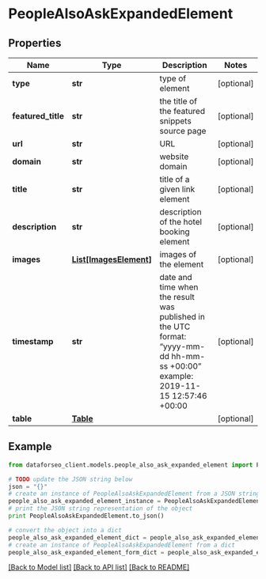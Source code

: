 # PeopleAlsoAskExpandedElement


## Properties

Name | Type | Description | Notes
------------ | ------------- | ------------- | -------------
**type** | **str** | type of element | [optional] 
**featured_title** | **str** | the title of the featured snippets source page | [optional] 
**url** | **str** | URL | [optional] 
**domain** | **str** | website domain | [optional] 
**title** | **str** | title of a given link element | [optional] 
**description** | **str** | description of the hotel booking element | [optional] 
**images** | [**List[ImagesElement]**](ImagesElement.md) | images of the element | [optional] 
**timestamp** | **str** | date and time when the result was published in the UTC format: “yyyy-mm-dd hh-mm-ss +00:00” example: 2019-11-15 12:57:46 +00:00 | [optional] 
**table** | [**Table**](Table.md) |  | [optional] 

## Example

```python
from dataforseo_client.models.people_also_ask_expanded_element import PeopleAlsoAskExpandedElement

# TODO update the JSON string below
json = "{}"
# create an instance of PeopleAlsoAskExpandedElement from a JSON string
people_also_ask_expanded_element_instance = PeopleAlsoAskExpandedElement.from_json(json)
# print the JSON string representation of the object
print PeopleAlsoAskExpandedElement.to_json()

# convert the object into a dict
people_also_ask_expanded_element_dict = people_also_ask_expanded_element_instance.to_dict()
# create an instance of PeopleAlsoAskExpandedElement from a dict
people_also_ask_expanded_element_form_dict = people_also_ask_expanded_element.from_dict(people_also_ask_expanded_element_dict)
```
[[Back to Model list]](../README.md#documentation-for-models) [[Back to API list]](../README.md#documentation-for-api-endpoints) [[Back to README]](../README.md)


